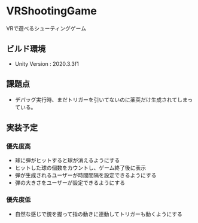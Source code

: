 # VRShootingGame
 VRで遊べるシューティングゲーム

## ビルド環境
- Unity Version : 2020.3.3f1

## 課題点
- デバッグ実行時、まだトリガーを引いてないのに薬莢だけ生成されてしまっている。

## 実装予定
### 優先度高 
- 球に弾がヒットすると球が消えるようにする
- ヒットした球の個数をカウントし、ゲーム終了後に表示
- 弾が生成されるユーザーが時間間隔を設定できるようにする
- 弾の大きさをユーザーが設定できるようにする

### 優先度低
- 自然な感じで銃を握って指の動きに連動してトリガーも動くようにする
